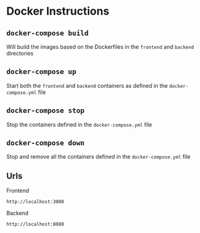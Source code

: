 # Docker Instructions

## `docker-compose build`

Will build the images based on the Dockerfiles in the `frontend` and `backend` directories

## `docker-compose up`

Start both the `frontend` and `backend` containers as defined in the `docker-compose.yml` file

## `docker-compose stop`

Stop the containers defined in the `docker-compose.yml` file

## `docker-compose down`

Stop and remove all the containers defined in the `docker-compose.yml` file

## Urls
Frontend

```http://localhost:3000```

Backend

```http://localhost:8080```